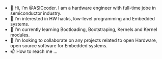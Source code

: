 - 👋 Hi, I’m @ASICcoder. I am a hardware engineer with full-time jobe in semiconductor industry. 
- 👀 I’m interested in HW hacks, low-level programming and Embedded systems.
- 🌱 I’m currently learning Bootloading, Bootstraping, Kernels and Kernel modules.
- 💞️ I’m looking to collaborate on any projects related to open Hardware, open source software for Embedded systems.
- 📫 How to reach me ...

<!---
ASICcoder/ASICcoder is a ✨ special ✨ repository because its `README.md` (this file) appears on your GitHub profile.
You can click the Preview link to take a look at your changes.
--->
